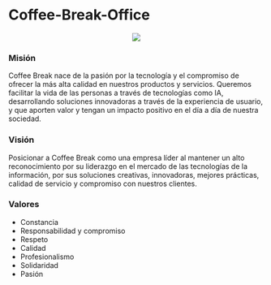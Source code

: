# Coffee-Break-Office

<p align="center"> 

  <img src="https://i.imgur.com/VRkUviO.png"/> 

</p>

### Misión
Coffee Break nace de la pasión por la tecnología y el compromiso de ofrecer la más alta calidad en nuestros productos y servicios. Queremos facilitar la vida de las personas a través de tecnologías como IA, desarrollando soluciones innovadoras a través de la experiencia de usuario, y que aporten valor y tengan un impacto positivo en el día a día de nuestra sociedad.

### Visión
Posicionar a Coffee Break como una empresa líder al mantener un alto reconocimiento por su liderazgo en el mercado de las tecnologías de la información, por sus soluciones creativas, innovadoras, mejores prácticas, calidad de servicio y compromiso con nuestros clientes.

### Valores
- Constancia
- Responsabilidad y compromiso
- Respeto
- Calidad
- Profesionalismo
- Solidaridad
- Pasión

